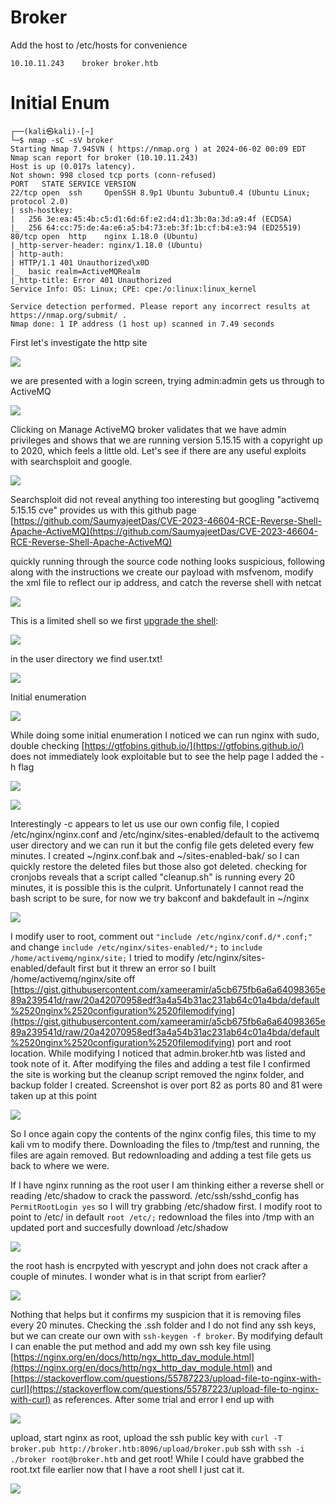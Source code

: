 # Broker

Add the host to /etc/hosts for convenience
```
10.10.11.243    broker broker.htb
```

# Initial Enum

```
┌──(kali㉿kali)-[~]
└─$ nmap -sC -sV broker 
Starting Nmap 7.94SVN ( https://nmap.org ) at 2024-06-02 00:09 EDT
Nmap scan report for broker (10.10.11.243)
Host is up (0.017s latency).
Not shown: 998 closed tcp ports (conn-refused)
PORT   STATE SERVICE VERSION
22/tcp open  ssh     OpenSSH 8.9p1 Ubuntu 3ubuntu0.4 (Ubuntu Linux; protocol 2.0)
| ssh-hostkey: 
|   256 3e:ea:45:4b:c5:d1:6d:6f:e2:d4:d1:3b:0a:3d:a9:4f (ECDSA)
|_  256 64:cc:75:de:4a:e6:a5:b4:73:eb:3f:1b:cf:b4:e3:94 (ED25519)
80/tcp open  http    nginx 1.18.0 (Ubuntu)
|_http-server-header: nginx/1.18.0 (Ubuntu)
| http-auth: 
| HTTP/1.1 401 Unauthorized\x0D
|_  basic realm=ActiveMQRealm
|_http-title: Error 401 Unauthorized
Service Info: OS: Linux; CPE: cpe:/o:linux:linux_kernel

Service detection performed. Please report any incorrect results at https://nmap.org/submit/ .
Nmap done: 1 IP address (1 host up) scanned in 7.49 seconds
```

First let's investigate the http site

![](https://gyrsec.github.io/zATTACHMENTS/Pasted%20image%2020240602002131.png)

we are presented with a login screen, trying admin:admin gets us through to ActiveMQ

![](https://gyrsec.github.io/zATTACHMENTS/Pasted%20image%2020240602002243.png)

Clicking on Manage ActiveMQ broker validates that we have admin privileges and shows that we are running version 5.15.15 with a copyright up to 2020, which feels a little old. Let's see if there are any useful exploits with searchsploit and google.

![](https://gyrsec.github.io/zATTACHMENTS/Pasted%20image%2020240602002852.png)

Searchsploit did not reveal anything too interesting but googling "activemq 5.15.15 cve" provides us with this github page [https://github.com/SaumyajeetDas/CVE-2023-46604-RCE-Reverse-Shell-Apache-ActiveMQ](https://github.com/SaumyajeetDas/CVE-2023-46604-RCE-Reverse-Shell-Apache-ActiveMQ)

quickly running through the source code nothing looks suspicious, following along with the instructions we create our payload with msfvenom, modify the xml file to reflect our ip address, and catch the reverse shell with netcat

![](https://gyrsec.github.io/zATTACHMENTS/Pasted%20image%2020240602234613.png)

This is a limited shell so we first [upgrade the shell](https://gyrsec.github.io/PRIVILEGE%20ESCALATION/OS/LINUX/UPGRADE%20SHELL/):

![](https://gyrsec.github.io/zATTACHMENTS/Pasted%20image%2020240602235003.png)

in the user directory we find user.txt!

![](https://gyrsec.github.io/zATTACHMENTS/Pasted%20image%2020240602235447.png)

Initial enumeration

![](https://gyrsec.github.io/zATTACHMENTS/Pasted%20image%2020240603002319.png)

While doing some initial enumeration I noticed we can run nginx with sudo, double checking [https://gtfobins.github.io/](https://gtfobins.github.io/) does not immediately look exploitable but to see the help page I added the -h flag

![](https://gyrsec.github.io/zATTACHMENTS/Pasted%20image%2020240602235612.png)

![](https://gyrsec.github.io/zATTACHMENTS/Pasted%20image%2020240603224120.png)

Interestingly -c appears to let us use our own config file, I copied /etc/nginx/nginx.conf and /etc/nginx/sites-enabled/default to the activemq user directory and we can run it but the config file gets deleted every few minutes. I created ~/nginx.conf.bak and ~/sites-enabled-bak/ so I can quickly restore the deleted files but those also got deleted. checking for cronjobs reveals that a script called "cleanup.sh" is running every 20 minutes, it is possible this is the culprit. Unfortunately I cannot read the bash script to be sure, for now we try bakconf and bakdefault in ~/nginx

![](https://gyrsec.github.io/zATTACHMENTS/Pasted%20image%2020240603224921.png)

I modify user to root, comment out `"include /etc/nginx/conf.d/*.conf;"` and change `include /etc/nginx/sites-enabled/*;` to `include /home/activemq/nginx/site;` I tried to modify /etc/nginx/sites-enabled/default first but it threw an error so I built /home/activemq/nginx/site off [https://gist.githubusercontent.com/xameeramir/a5cb675fb6a6a64098365e89a239541d/raw/20a42070958edf3a4a54b31ac231ab64c01a4bda/default%2520nginx%2520configuration%2520filemodifying](https://gist.githubusercontent.com/xameeramir/a5cb675fb6a6a64098365e89a239541d/raw/20a42070958edf3a4a54b31ac231ab64c01a4bda/default%2520nginx%2520configuration%2520filemodifying) port and root location. While modifying I noticed that admin.broker.htb was listed and took note of it. After modifying the files and adding a test file I confirmed the site is working but the cleanup script removed the nginx folder, and backup folder I created. Screenshot is over port 82 as ports 80 and 81 were taken up at this point

![](https://gyrsec.github.io/zATTACHMENTS/Pasted%20image%2020240603230217.png)

So I once again copy the contents of the nginx config files, this time to my kali vm to modify there. Downloading the files to /tmp/test and running, the files are again removed. But redownloading and adding a test file gets us back to where we were.

If I have nginx running as the root user I am thinking either a reverse shell or reading /etc/shadow to crack the password. /etc/ssh/sshd_config has `PermitRootLogin yes` so I will try grabbing /etc/shadow first. I modify root to point to /etc/ in default `root /etc/;` redownload the files into /tmp with an updated port and succesfully download /etc/shadow

![](https://gyrsec.github.io/zATTACHMENTS/Pasted%20image%2020240603233756.png)

the root hash is encrpyted with yescrypt and john does not crack after a couple of minutes. I wonder what is in that script from earlier?

![](https://gyrsec.github.io/zATTACHMENTS/Pasted%20image%2020240604002518.png)

Nothing that helps but it confirms my suspicion that it is removing files every 20 minutes. Checking the .ssh folder and I do not find any ssh keys, but we can create our own with `ssh-keygen -f broker`. By modifying default I can enable the put method and add my own ssh key file using [https://nginx.org/en/docs/http/ngx_http_dav_module.html](https://nginx.org/en/docs/http/ngx_http_dav_module.html) and [https://stackoverflow.com/questions/55787223/upload-file-to-nginx-with-curl](https://stackoverflow.com/questions/55787223/upload-file-to-nginx-with-curl) as references. After some trial and error I end up with

![](https://gyrsec.github.io/zATTACHMENTS/Pasted%20image%2020240604011757.png)

upload, start nginx as root, upload the ssh public key with `curl -T broker.pub http://broker.htb:8096/upload/broker.pub`
ssh with `ssh -i ./broker root@broker.htb` and get root!
While I could have grabbed the root.txt file earlier now that I have a root shell I just cat it.

![](https://gyrsec.github.io/zATTACHMENTS/Pasted%20image%2020240604012250.png)